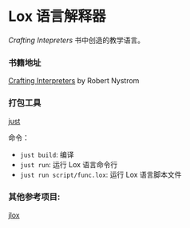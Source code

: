 # Lox 语言解释器

_Crafting Intepreters_ 书中创造的教学语言。


### 书籍地址
[Crafting Interpreters](https://craftinginterpreters.com/contents.html) by Robert Nystrom


### 打包工具
[just](https://github.com/casey/just)

命令：
- `just build`: 编译
- `just run`: 运行 Lox 语言命令行
- `just run script/func.lox`: 运行 Lox 语言脚本文件

### 其他参考项目:
[jlox](https://github.com/ryanq/jlox)
